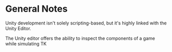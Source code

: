 # General Notes

Unity development isn't solely scripting-based, but it's highly linked with the Unity Editor.

The Unity editor offers the ability to inspect the components of a game while simulating TK